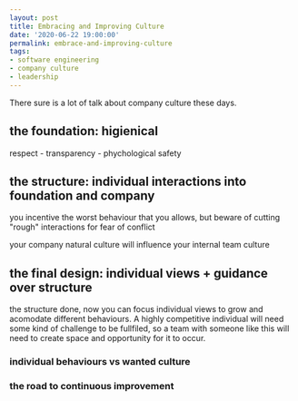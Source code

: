 ```yaml
---
layout: post
title: Embracing and Improving Culture
date: '2020-06-22 19:00:00'
permalink: embrace-and-improving-culture
tags:
- software engineering
- company culture
- leadership
---
```


There sure is a lot of talk about company culture these days. 

## the foundation: higienical

respect - transparency - phychological safety

## the structure: individual interactions into foundation and company

you incentive the worst behaviour that you allows, but beware of cutting "rough" interactions for fear of conflict

your company natural culture will influence your internal team culture

## the final design: individual views + guidance over structure

the structure done, now you can focus individual views to grow and acomodate different behaviours. A highly competitive individual will need some kind of challenge to be fullfiled, so a team with someone like this will need to create space and opportunity for it to occur.



### individual behaviours vs wanted culture

### the road to continuous improvement


